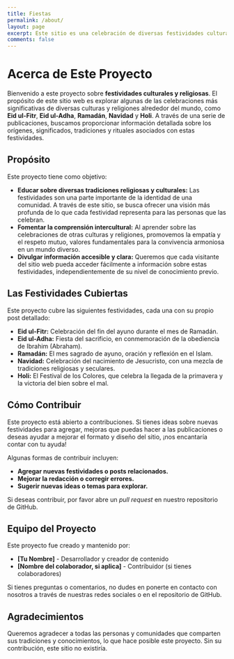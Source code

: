 ```yaml
---
title: Fiestas
permalink: /about/
layout: page
excerpt: Este sitio es una celebración de diversas festividades culturales y religiosas alrededor del mundo. Explora el significado, las tradiciones y las costumbres detrás de festividades como Eid ul-Fitr, Eid ul-Adha, Ramadán, Navidad y Holi.
comments: false
---
```



# Acerca de Este Proyecto

Bienvenido a este proyecto  sobre **festividades culturales y religiosas**. El propósito de este sitio web es explorar algunas de las celebraciones más significativas de diversas culturas y religiones alrededor del mundo, como **Eid ul-Fitr**, **Eid ul-Adha**, **Ramadán**, **Navidad** y **Holi**. A través de una serie de publicaciones, buscamos proporcionar información detallada sobre los orígenes, significados, tradiciones y rituales asociados con estas festividades.

## Propósito

Este proyecto tiene como objetivo:

- **Educar sobre diversas tradiciones religiosas y culturales:** Las festividades son una parte importante de la identidad de una comunidad. A través de este sitio, se busca ofrecer una visión más profunda de lo que cada festividad representa para las personas que las celebran.
- **Fomentar la comprensión intercultural:** Al aprender sobre las celebraciones de otras culturas y religiones, promovemos la empatía y el respeto mutuo, valores fundamentales para la convivencia armoniosa en un mundo diverso.
- **Divulgar información accesible y clara:** Queremos que cada visitante del sitio web pueda acceder fácilmente a información sobre estas festividades, independientemente de su nivel de conocimiento previo.

## Las Festividades Cubiertas

Este proyecto cubre las siguientes festividades, cada una con su propio post detallado:

- **Eid ul-Fitr:** Celebración del fin del ayuno durante el mes de Ramadán.
- **Eid ul-Adha:** Fiesta del sacrificio, en conmemoración de la obediencia de Ibrahim (Abraham).
- **Ramadán:** El mes sagrado de ayuno, oración y reflexión en el Islam.
- **Navidad:** Celebración del nacimiento de Jesucristo, con una mezcla de tradiciones religiosas y seculares.
- **Holi:** El Festival de los Colores, que celebra la llegada de la primavera y la victoria del bien sobre el mal.

## Cómo Contribuir

Este proyecto está abierto a contribuciones. Si tienes ideas sobre nuevas festividades para agregar, mejoras que puedas hacer a las publicaciones o deseas ayudar a mejorar el formato y diseño del sitio, ¡nos encantaría contar con tu ayuda!

Algunas formas de contribuir incluyen:

- **Agregar nuevas festividades o posts relacionados.**
- **Mejorar la redacción o corregir errores.**
- **Sugerir nuevas ideas o temas para explorar.**

Si deseas contribuir, por favor abre un *pull request* en nuestro repositorio de GitHub.

## Equipo del Proyecto

Este proyecto fue creado y mantenido por:

- **[Tu Nombre]** - Desarrollador y creador de contenido
- **[Nombre del colaborador, si aplica]** - Contribuidor (si tienes colaboradores)

Si tienes preguntas o comentarios, no dudes en ponerte en contacto con nosotros a través de nuestras redes sociales o en el repositorio de GitHub.

## Agradecimientos

Queremos agradecer a todas las personas y comunidades que comparten sus tradiciones y conocimientos, lo que hace posible este proyecto. Sin su contribución, este sitio no existiría.

